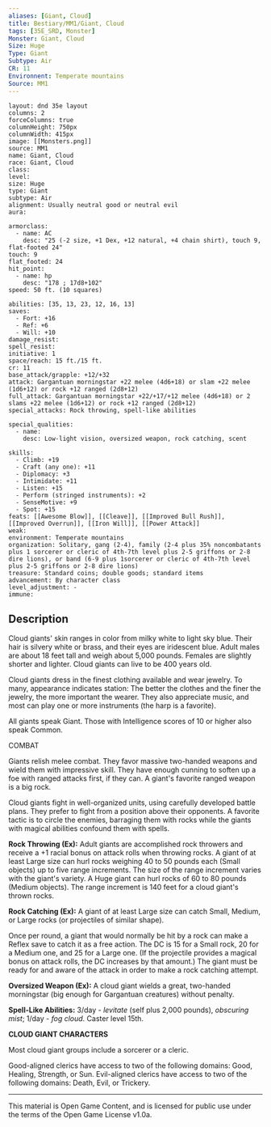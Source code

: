 ```yaml
---
aliases: [Giant, Cloud]
title: Bestiary/MM1/Giant, Cloud
tags: [35E_SRD, Monster]
Monster: Giant, Cloud
Size: Huge
Type: Giant
Subtype: Air
CR: 11
Environnent: Temperate mountains
Source: MM1
---
```


```statblock
layout: dnd 35e layout
columns: 2
forceColumns: true
columnHeight: 750px
columnWidth: 415px
image: [[Monsters.png]]
source: MM1
name: Giant, Cloud
race: Giant, Cloud
class: 
level: 
size: Huge
type: Giant
subtype: Air
alignment: Usually neutral good or neutral evil
aura: 

armorclass:
  - name: AC
    desc: "25 (-2 size, +1 Dex, +12 natural, +4 chain shirt), touch 9, flat-footed 24"
touch: 9
flat_footed: 24
hit_point:
  - name: hp
    desc: "178 ; 17d8+102"
speed: 50 ft. (10 squares)

abilities: [35, 13, 23, 12, 16, 13]
saves:
  - Fort: +16
  - Ref: +6
  - Will: +10
damage_resist: 
spell_resist: 
initiative: 1
space/reach: 15 ft./15 ft.
cr: 11
base_attack/grapple: +12/+32
attack: Gargantuan morningstar +22 melee (4d6+18) or slam +22 melee (1d6+12) or rock +12 ranged (2d8+12)
full_attack: Gargantuan morningstar +22/+17/+12 melee (4d6+18) or 2 slams +22 melee (1d6+12) or rock +12 ranged (2d8+12)
special_attacks: Rock throwing, spell-like abilities

special_qualities:
  - name: 
    desc: Low-light vision, oversized weapon, rock catching, scent

skills:
  - Climb: +19
  - Craft (any one): +11
  - Diplomacy: +3
  - Intimidate: +11
  - Listen: +15
  - Perform (stringed instruments): +2
  - SenseMotive: +9
  - Spot: +15
feats: [[Awesome Blow]], [[Cleave]], [[Improved Bull Rush]], [[Improved Overrun]], [[Iron Will]], [[Power Attack]]
weak: 
environment: Temperate mountains
organization: Solitary, gang (2-4), family (2-4 plus 35% noncombatants plus 1 sorcerer or cleric of 4th-7th level plus 2-5 griffons or 2-8 dire lions), or band (6-9 plus 1sorcerer or cleric of 4th-7th level plus 2-5 griffons or 2-8 dire lions)
treasure: Standard coins; double goods; standard items
advancement: By character class
level_adjustment: -
immune: 
```

## Description

<p>Cloud giants' skin ranges in color from milky white to light sky blue. Their hair is silvery white or brass, and their eyes are iridescent blue. Adult males are about 18 feet tall and weigh about 5,000 pounds. Females are slightly shorter and lighter. Cloud giants can live to be 400 years old.</p>
<p>Cloud giants dress in the finest clothing available and wear jewelry. To many, appearance indicates station: The better the clothes and the finer the jewelry, the more important the wearer. They also appreciate music, and most can play one or more instruments (the harp is a favorite).</p>
<p>All giants speak Giant. Those with Intelligence scores of 10 or higher also speak Common.</p>
<p>COMBAT</p>
<p>Giants relish melee combat. They favor massive two-handed weapons and wield them with impressive skill. They have enough cunning to soften up a foe with ranged attacks first, if they can. A giant's favorite ranged weapon is a big rock.</p>
<p>Cloud giants fight in well-organized units, using carefully developed battle plans. They prefer to fight from a position above their opponents. A favorite tactic is to circle the enemies, barraging them with rocks while the giants with magical abilities confound them with spells.</p>
<p>
            <b>Rock Throwing (Ex):</b> Adult giants are accomplished rock throwers and receive a +1 racial bonus on attack rolls when throwing rocks. A giant of at least Large size can hurl rocks weighing 40 to 50 pounds each (Small objects) up to five range increments. The size of the range increment varies with the giant's variety. A Huge giant can hurl rocks of 60 to 80 pounds (Medium objects). The range increment is 140 feet for a cloud giant's thrown rocks.</p>
<p>
            <b>Rock Catching (Ex):</b> A giant of at least Large size can catch Small, Medium, or Large rocks (or projectiles of similar shape).</p>
<p>Once per round, a giant that would normally be hit by a rock can make a Reflex save to catch it as a free action. The DC is 15 for a Small rock, 20 for a Medium one, and 25 for a Large one. (If the projectile provides a magical bonus on attack rolls, the DC increases by that amount.) The giant must be ready for and aware of the attack in order to make a rock catching attempt.</p>
<p>
            <b>Oversized Weapon (Ex):</b> A cloud giant wields a great, two-handed morningstar (big enough for Gargantuan creatures) without penalty.</p>
<p>
            <b>Spell-Like Abilities:</b> 3/day - <i>levitate</i> (self plus 2,000 pounds), <i>obscuring mist</i>; 1/day - <i>fog cloud</i>. Caster level 15th.</p>
<p>
            <b>CLOUD GIANT CHARACTERS</b>
          </p>
<p>Most cloud giant groups include a sorcerer or a cleric.</p>
<p>Good-aligned clerics have access to two of the following domains: Good, Healing, Strength, or Sun. Evil-aligned clerics have access to two of the following domains: Death, Evil, or Trickery.</p>

---

This material is Open Game Content, and is licensed for public use under
the terms of the Open Game License v1.0a.
